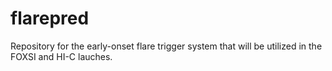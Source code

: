 # flarepred
Repository for the early-onset flare trigger system that will be utilized in the FOXSI and HI-C lauches.
